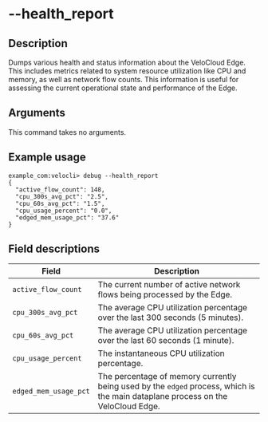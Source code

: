 #	--health_report

##	Description
Dumps various health and status information about the VeloCloud Edge. This includes metrics related to system resource utilization like CPU and memory, as well as network flow counts. This information is useful for assessing the current operational state and performance of the Edge.

##  Arguments
This command takes no arguments.

##  Example usage
```
example_com:velocli> debug --health_report
{
  "active_flow_count": 148,
  "cpu_300s_avg_pct": "2.5",
  "cpu_60s_avg_pct": "1.5",
  "cpu_usage_percent": "0.0",
  "edged_mem_usage_pct": "37.6"
}
```

##  Field descriptions
| Field                 | Description                                                                 |
|-----------------------|-----------------------------------------------------------------------------|
| `active_flow_count`   | The current number of active network flows being processed by the Edge.     |
| `cpu_300s_avg_pct`    | The average CPU utilization percentage over the last 300 seconds (5 minutes). |
| `cpu_60s_avg_pct`     | The average CPU utilization percentage over the last 60 seconds (1 minute).   |
| `cpu_usage_percent`   | The instantaneous CPU utilization percentage.                               |
| `edged_mem_usage_pct` | The percentage of memory currently being used by the `edged` process, which is the main dataplane process on the VeloCloud Edge. |